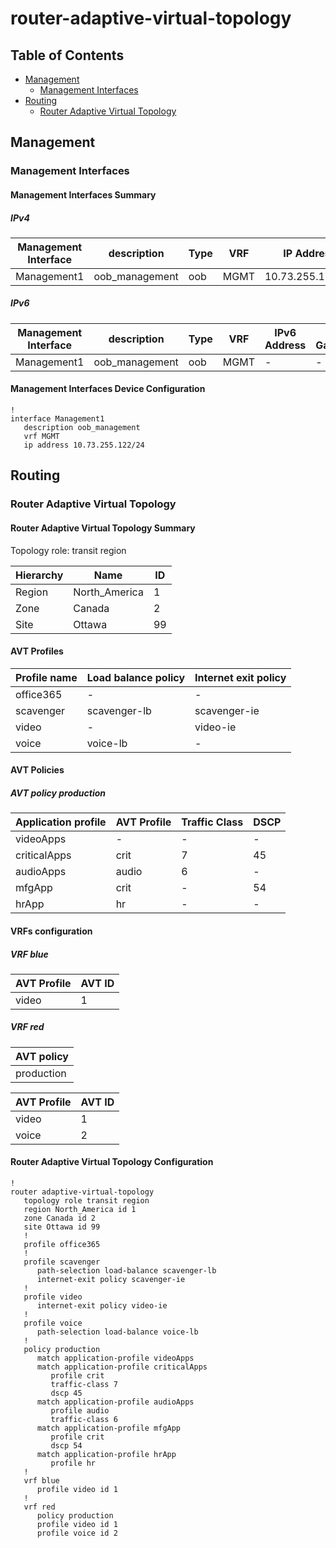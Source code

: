 # router-adaptive-virtual-topology

## Table of Contents

- [Management](#management)
  - [Management Interfaces](#management-interfaces)
- [Routing](#routing)
  - [Router Adaptive Virtual Topology](#router-adaptive-virtual-topology)

## Management

### Management Interfaces

#### Management Interfaces Summary

##### IPv4

| Management Interface | description | Type | VRF | IP Address | Gateway |
| -------------------- | ----------- | ---- | --- | ---------- | ------- |
| Management1 | oob_management | oob | MGMT | 10.73.255.122/24 | 10.73.255.2 |

##### IPv6

| Management Interface | description | Type | VRF | IPv6 Address | IPv6 Gateway |
| -------------------- | ----------- | ---- | --- | ------------ | ------------ |
| Management1 | oob_management | oob | MGMT | - | - |

#### Management Interfaces Device Configuration

```eos
!
interface Management1
   description oob_management
   vrf MGMT
   ip address 10.73.255.122/24
```

## Routing

### Router Adaptive Virtual Topology

#### Router Adaptive Virtual Topology Summary

Topology role: transit region

| Hierarchy | Name | ID |
| --------- | ---- | -- |
| Region | North_America | 1 |
| Zone | Canada | 2 |
| Site | Ottawa | 99 |

#### AVT Profiles

| Profile name | Load balance policy | Internet exit policy |
| ------------ | ------------------- | -------------------- |
| office365 | - | - |
| scavenger | scavenger-lb | scavenger-ie |
| video | - | video-ie |
| voice | voice-lb | - |

#### AVT Policies

##### AVT policy production

| Application profile | AVT Profile | Traffic Class | DSCP |
| ------------------- | ----------- | ------------- | ---- |
| videoApps | - | - | -
| criticalApps | crit | 7 | 45
| audioApps | audio | 6 | -
| mfgApp | crit | - | 54
| hrApp | hr | - | -

#### VRFs configuration

##### VRF blue

| AVT Profile | AVT ID |
| ----------- | ------ |
| video | 1 |

##### VRF red

| AVT policy |
| ---------- |
| production

| AVT Profile | AVT ID |
| ----------- | ------ |
| video | 1 |
| voice | 2 |

#### Router Adaptive Virtual Topology Configuration

```eos
!
router adaptive-virtual-topology
   topology role transit region
   region North_America id 1
   zone Canada id 2
   site Ottawa id 99
   !
   profile office365
   !
   profile scavenger
      path-selection load-balance scavenger-lb
      internet-exit policy scavenger-ie
   !
   profile video
      internet-exit policy video-ie
   !
   profile voice
      path-selection load-balance voice-lb
   !
   policy production
      match application-profile videoApps
      match application-profile criticalApps
         profile crit
         traffic-class 7
         dscp 45
      match application-profile audioApps
         profile audio
         traffic-class 6
      match application-profile mfgApp
         profile crit
         dscp 54
      match application-profile hrApp
         profile hr
   !
   vrf blue
      profile video id 1
   !
   vrf red
      policy production
      profile video id 1
      profile voice id 2
```
